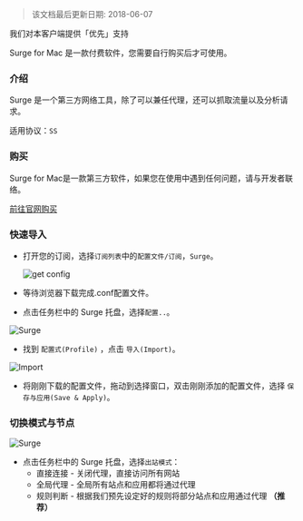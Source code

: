 > 该文档最后更新日期: 2018-06-07

<p class="info">我们对本客户端提供「优先」支持</p>

<p class="tip">Surge for Mac 是一款付费软件，您需要自行购买后才可使用。</p>

### 介绍

Surge 是一个第三方网络工具，除了可以兼任代理，还可以抓取流量以及分析请求。

适用协议：`SS`

### 购买

<p class="tip">Surge for Mac是一款第三方软件，如果您在使用中遇到任何问题，请与开发者联络。</p>

[前往官网购买](https://nssurge.com/buy_now)

### 快速导入

- 打开您的订阅，选择`订阅列表`中的`配置文件/订阅`，`Surge`。

	![get config](https://img.niconode.co/20180510130405634787VSj10Ubmx7q5Eq.png)

- 等待浏览器下载完成.conf配置文件。

- 点击任务栏中的 Surge 托盘，选择`配置..`。

![Surge](https://img.niconode.co/2018060612395620670uSefVbzSa0pbOZj.png)

- 找到 `配置式(Profile)` ，点击 `导入(Import)`。

![Import](https://img.niconode.co/2018051013034497712Viuzrwb4CxCNdhK.png)

- 将刚刚下载的配置文件，拖动到选择窗口，双击刚刚添加的配置文件，选择 `保存与应用(Save & Apply)`。

### 切换模式与节点


![Surge](https://img.niconode.co/2018060612395620670uSefVbzSa0pbOZj.png)

- 点击任务栏中的 Surge 托盘，选择`出站模式`：
	- 直接连接 - 关闭代理，直接访问所有网站
	- 全局代理 - 全局所有站点和应用都将通过代理
	- 规则判断 - 根据我们预先设定好的规则将部分站点和应用通过代理 **（推荐）**
